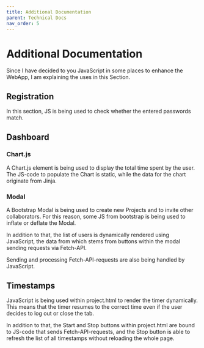 ```yaml
---
title: Additional Documentation
parent: Technical Docs
nav_order: 5
---
```


# Additional Documentation

Since I have decided to you JavaScript in some places to enhance the WebApp, I am explaining the uses in this Section. 

## Registration

In this section, JS is being used to check whether the entered passwords match.

## Dashboard

### Chart.js

A Chart.js element is being used to display the total time spent by the user. The JS-code to populate the Chart is static, while the data for the chart originate from Jinja. 

### Modal 

A Bootstrap Modal is being used to create new Projects and to invite other collaborators. For this reason, some JS from bootstrap is being used to inflate or deflate the Modal. 

In addition to that, the list of users is dynamically rendered using JavaScript, the data from which stems from buttons within the modal sending requests via Fetch-API. 

Sending and processing Fetch-API-requests are also being handled by JavaScript. 

## Timestamps

JavaScript is being used within project.html to render the timer dynamically. This means that the timer resumes to the correct time even if the user decides to log out or close the tab. 

In addition to that, the Start and Stop buttons within project.html are bound to JS-code that sends Fetch-API-requests, and the Stop button is able to refresh the list of all timestamps without reloading the whole page. 
